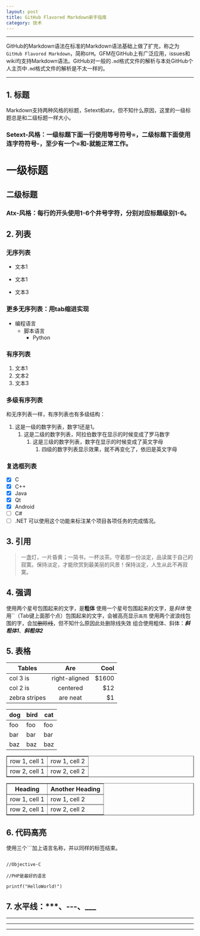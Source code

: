 ```yaml
---
layout: post
title: GitHub Flavored Markdown新手指南
category: 技术
---
```


--------------------
GitHub的Markdown语法在标准的Markdown语法基础上做了扩充，称之为`GitHub Flavored Markdown`，简称`GFM`。GFM在GitHub上有广泛应用，issues和wiki均支持Markdown语法。GitHub对一般的`.md`格式文件的解析与本处GitHub个人主页中`.md`格式文件的解析是不太一样的。

--------------------

## 1. 标题

Markdown支持两种风格的标题，Setext和atx，但不知什么原因，这里的一级标题总是和二级标题一样大小。

### Setext-风格：一级标题下面一行使用等号符号=，二级标题下面使用连字符符号-，至少有一个=和-就能正常工作。

一级标题
==

二级标题
-------

### Atx-风格：每行的开头使用1-6个井号字符，分别对应标题级别1-6。

## 2. 列表

### 无序列表
- 文本1
* 文本1
+ 文本3

### 更多无序列表：用tab缩进实现
* 编程语言
    * 脚本语言
        * Python

### 有序列表
1. 文本1
2. 文本2
3. 文本3

### 多级有序列表
和无序列表一样，有序列表也有多级结构：
1. 这是一级的数字列表，数字1还是1。
    1. 这是二级的数字列表，阿拉伯数字在显示的时候变成了罗马数字
        1. 这是三级的数字列表，数字在显示的时候变成了英文字母
            1. 四级的数字列表显示效果，就不再变化了，依旧是英文字母

### 复选框列表
- [x] C
- [x] C++
- [x] Java
- [x] Qt
- [x] Android
- [ ] C#
- [ ] .NET
可以使用这个功能来标注某个项目各项任务的完成情况。

## 3. 引用
> 一盏灯，一片昏黄；一简书，一杯淡茶。守着那一份淡定，品读属于自己的寂寞。保持淡定，才能欣赏到最美丽的风景！保持淡定，人生从此不再寂寞。

## 4. 强调
使用两个星号包围起来的文字，是**粗体**
使用一个星号包围起来的文字，是*斜体*
使用``（Tab键上面那个点）包围起来的文字，会被高亮显示`高亮`
使用两个波浪线包围的字，会加~~删除线~~，但不知什么原因此处删除线失效
组合使用粗体、斜体：***斜粗体1***、___斜粗体2___

## 5. 表格

| Tables        | Are           | Cool  |
| ------------- |:-------------:| -----:|
| col 3 is      | right-aligned | $1600 |
| col 2 is      | centered      |   $12 |
| zebra stripes | are neat      |    $1 |

dog | bird | cat
----|------|----
foo | foo  | foo
bar | bar  | bar
baz | baz  | baz

<table border="1">
<tr>
<td>row 1, cell 1</td>
<td>row 1, cell 2</td>
</tr>
<tr>
<td>row 2, cell 1</td>
<td>row 2, cell 2</td>
</tr>
</table>

<table border="1">
<tr>
<th>Heading</th>
<th>Another Heading</th>
</tr>
<tr>
<td>row 1, cell 1</td>
<td>row 1, cell 2</td>
</tr>
<tr>
<td>row 2, cell 1</td>
<td>row 2, cell 2</td>
</tr>
</table>

## 6. 代码高亮

使用三个```加上语言名称，并以同样的标签结束。

```

//Objective-C

//PHP是最好的语言

printf("HelloWorld!")

```

## 7. 水平线：***、---、___

***
---
___

